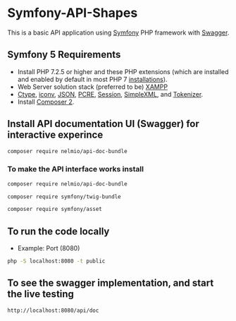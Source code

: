 # Symfony-API-Shapes
This is  a basic API application using [Symfony](https://symfony.com/) PHP framework with [Swagger](https://swagger.io/).

## Symfony 5 Requirements

-  Install PHP 7.2.5 or higher and these PHP extensions (which are installed and enabled by default in most PHP 7 [installations](https://www.apachefriends.org/download.html)).
-  Web Server solution stack (preferred to be) [XAMPP](https://www.apachefriends.org/download.html) 
-   [Ctype](https://www.php.net/book.ctype), [iconv](https://www.php.net/book.iconv), [JSON](https://www.php.net/book.json), [PCRE](https://www.php.net/book.pcre), [Session](https://www.php.net/book.session), [SimpleXML](https://www.php.net/book.simplexml), and [Tokenizer](https://www.php.net/book.tokenizer).
-   Install [Composer 2](https://getcomposer.org/download/).
   
## Install API documentation UI (Swagger) for interactive experince
    
```sh
composer require nelmio/api-doc-bundle
```

### To make the API interface works install
```sh
composer require nelmio/api-doc-bundle
```
```sh
composer require symfony/twig-bundle
```
```sh
composer require symfony/asset
```

## To run the code locally 

* Example: Port (8080)
```sh
php -S localhost:8080 -t public
```

## To see the swagger implementation, and start the live testing

```sh
http://localhost:8080/api/doc
```

